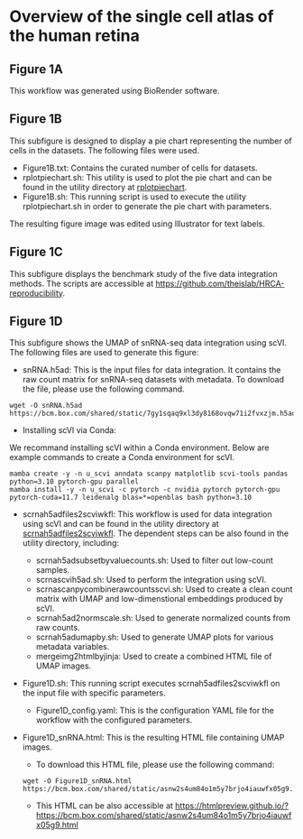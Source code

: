# Overview of the single cell atlas of the human retina

## Figure 1A

This workflow was generated using BioRender software.

## Figure 1B

This subfigure is designed to display a pie chart representing the number of cells in the datasets. The following files were used.

- Figure1B.txt: Contains the curated number of cells for datasets.
- rplotpiechart.sh: This utility is used to plot the pie chart and can be found in the utility directory at [rplotpiechart](../../utility/rplotpiechart).
- Figure1B.sh: This running script is used to execute the utility rplotpiechart.sh in order to generate the pie chart with parameters.

The resulting figure image was edited using Illustrator for text labels.

## Figure 1C

This subfigure displays the benchmark study of the five data integration methods. The scripts are accessible at https://github.com/theislab/HRCA-reproducibility.

## Figure 1D

This subfigure shows the UMAP of snRNA-seq data integration using scVI. The following files are used to generate this figure:

- snRNA.h5ad: This is the input files for data integration. It contains the raw count matrix for snRNA-seq datasets with metadata. To download the file, please use the following command.

```
wget -O snRNA.h5ad https://bcm.box.com/shared/static/7gy1sqaq9xl3dy8168ovqw71i2fvxzjm.h5ad
```

- Installing scVI via Conda:

We recommand installing scVI within a Conda environment. Below are example commands to create a Conda environment for scVI.

```
mamba create -y -n u_scvi anndata scanpy matplotlib scvi-tools pandas python=3.10 pytorch-gpu parallel
mamba install -y -n u_scvi -c pytorch -c nvidia pytorch pytorch-gpu pytorch-cuda=11.7 leidenalg blas=*=openblas bash python=3.10
```

- scrnah5adfiles2scviwkfl: This workflow is used for data integration using scVI and can be found in the utility directory at [scrnah5adfiles2scviwkfl](../../utility/scrnah5adfiles2scviwkfl). The dependent steps can be also found in the utility directory, including:

  - scrnah5adsubsetbyvaluecounts.sh: Used to filter out low-count samples.
  - scrnascvih5ad.sh: Used to perform the integration using scVI.
  - scrnascanpycombinerawcountsscvi.sh: Used to create a clean count matrix with UMAP and low-dimenstional embeddings produced by scVI.
  - scrnah5ad2normscale.sh: Used to generate normalized counts from raw counts.
  - scrnah5adumapby.sh: Used to generate UMAP plots for various metadata variables.
  - mergeimg2htmlbyjinja: Used to create a combined HTML file of UMAP images.

- Figure1D.sh: This running script executes scrnah5adfiles2scviwkfl on the input file with specific parameters.
  - Figure1D_config.yaml: This is the configuration YAML file for the workflow with the configured parameters.

- Figure1D_snRNA.html: This is the resulting HTML file containing UMAP images.

  - To download this HTML file, please use the following command:

  ```
  wget -O Figure1D_snRNA.html https://bcm.box.com/shared/static/asnw2s4um84o1m5y7brjo4iauwfx05g9.html
  ```

  - This HTML can be also accessible at https://htmlpreview.github.io/?https://bcm.box.com/shared/static/asnw2s4um84o1m5y7brjo4iauwfx05g9.html

